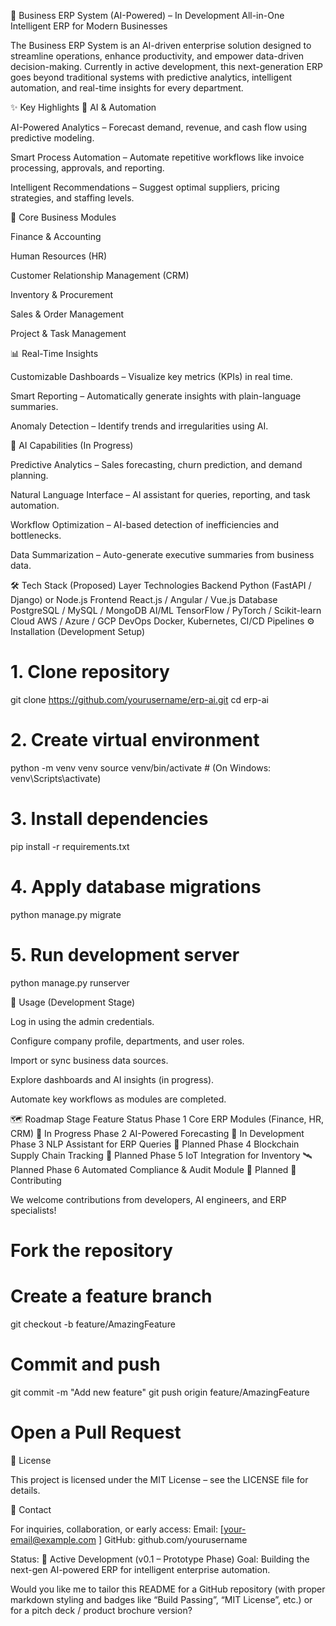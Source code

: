 🚀 Business ERP System (AI-Powered) – In Development
All-in-One Intelligent ERP for Modern Businesses

The Business ERP System is an AI-driven enterprise solution designed to streamline operations, enhance productivity, and empower data-driven decision-making.
Currently in active development, this next-generation ERP goes beyond traditional systems with predictive analytics, intelligent automation, and real-time insights for every department.

✨ Key Highlights
🤖 AI & Automation

AI-Powered Analytics – Forecast demand, revenue, and cash flow using predictive modeling.

Smart Process Automation – Automate repetitive workflows like invoice processing, approvals, and reporting.

Intelligent Recommendations – Suggest optimal suppliers, pricing strategies, and staffing levels.

🧩 Core Business Modules

Finance & Accounting

Human Resources (HR)

Customer Relationship Management (CRM)

Inventory & Procurement

Sales & Order Management

Project & Task Management

📊 Real-Time Insights

Customizable Dashboards – Visualize key metrics (KPIs) in real time.

Smart Reporting – Automatically generate insights with plain-language summaries.

Anomaly Detection – Identify trends and irregularities using AI.

🧠 AI Capabilities (In Progress)

Predictive Analytics – Sales forecasting, churn prediction, and demand planning.

Natural Language Interface – AI assistant for queries, reporting, and task automation.

Workflow Optimization – AI-based detection of inefficiencies and bottlenecks.

Data Summarization – Auto-generate executive summaries from business data.

🛠️ Tech Stack (Proposed)
Layer	Technologies
Backend	Python (FastAPI / Django) or Node.js
Frontend	React.js / Angular / Vue.js
Database	PostgreSQL / MySQL / MongoDB
AI/ML	TensorFlow / PyTorch / Scikit-learn
Cloud	AWS / Azure / GCP
DevOps	Docker, Kubernetes, CI/CD Pipelines
⚙️ Installation (Development Setup)
# 1. Clone repository
git clone https://github.com/yourusername/erp-ai.git
cd erp-ai

# 2. Create virtual environment
python -m venv venv
source venv/bin/activate   # (On Windows: venv\Scripts\activate)

# 3. Install dependencies
pip install -r requirements.txt

# 4. Apply database migrations
python manage.py migrate

# 5. Run development server
python manage.py runserver

📖 Usage (Development Stage)

Log in using the admin credentials.

Configure company profile, departments, and user roles.

Import or sync business data sources.

Explore dashboards and AI insights (in progress).

Automate key workflows as modules are completed.

🗺️ Roadmap
Stage	Feature	Status
Phase 1	Core ERP Modules (Finance, HR, CRM)	🧩 In Progress
Phase 2	AI-Powered Forecasting	🔬 In Development
Phase 3	NLP Assistant for ERP Queries	🚧 Planned
Phase 4	Blockchain Supply Chain Tracking	🧱 Planned
Phase 5	IoT Integration for Inventory	🛰️ Planned
Phase 6	Automated Compliance & Audit Module	🧾 Planned
🤝 Contributing

We welcome contributions from developers, AI engineers, and ERP specialists!

# Fork the repository
# Create a feature branch
git checkout -b feature/AmazingFeature

# Commit and push
git commit -m "Add new feature"
git push origin feature/AmazingFeature

# Open a Pull Request

📜 License

This project is licensed under the MIT License – see the LICENSE
 file for details.

📩 Contact

For inquiries, collaboration, or early access:
Email: [your-email@example.com
]
GitHub: github.com/yourusername

Status: 🚧 Active Development (v0.1 – Prototype Phase)
Goal: Building the next-gen AI-powered ERP for intelligent enterprise automation.

Would you like me to tailor this README for a GitHub repository (with proper markdown styling and badges like “Build Passing”, “MIT License”, etc.) or for a pitch deck / product brochure version?
